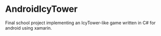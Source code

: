 # AndroidIcyTower
Final school project implementing an IcyTower-like game written in C# for android using xamarin.
